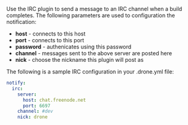 Use the IRC plugin to send a message to an IRC channel when a build completes.
The following parameters are used to configuration the notification:

* **host** - connects to this host
* **port** - connects to this port
* **password** - authenicates using this password
* **channel** - messages sent to the above server are posted here
* **nick** - choose the nickname this plugin will post as

The following is a sample IRC configuration in your .drone.yml file:

```yaml
notify:
  irc:
    server:
      host: chat.freenode.net
      port: 6697
    channel: #dev
    nick: drone
```
